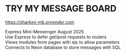 # TRY MY MESSAGE BOARD

https://sharkini-mb.onrender.com

Express Mini-Messenger August 2025  
Use Express to defer get/post requests to routers  
Views modules form pages with ejs to allow parameters  
Connects to Neon database to store messages with SQL  
